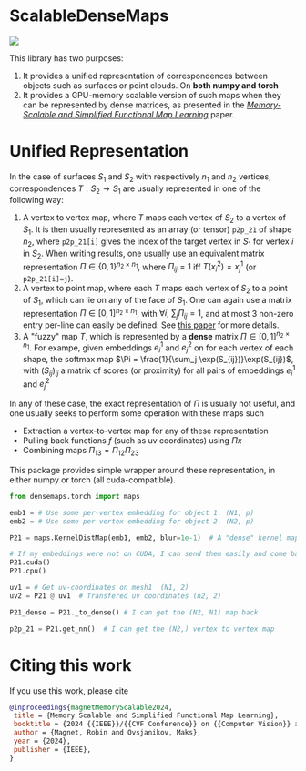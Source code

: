 # ScalableDenseMaps

[![](https://github.com/RobinMagnet/ScalableDenseMaps/actions/workflows/documentation.yml/badge.svg)](https://robinmagnet.github.io/ScalableDenseMaps/)


This library has two purposes:
 1. It provides a unified representation of correspondences between objects such as surfaces or point clouds. On **both numpy and torch**
 2. It provides a GPU-memory scalable version of such maps when they can be represented by dense matrices, as presented in the [*Memory-Scalable and Simplified Functional Map Learning*](https://arxiv.org/abs/2404.00330) paper.


# Unified Representation

In the case of surfaces $S_1$ and $S_2$ with respectively $n_1$ and $n_2$ vertices, correspondences $T:S_2\to S_1$ are usually represented in one of the following way:
 1. A vertex to vertex map, where $T$ maps each vertex of $S_2$ to a vertex of $S_1$. It is then usually represented as an array (or tensor) `p2p_21` of shape $n_2$, where `p2p_21[i]` gives the index of the target vertex in $S_1$ for vertex $i$ in $S_2$. When writing results, one usually use an equivalent matrix representation $\Pi\in\{0,1\}^{n_2\times n_1}$, where $\Pi_{ij}=1$ iff $T(x_i^2) = x_j^1$ (or `p2p_21[i]=j`).
2. A vertex to point map, where each $T$ maps each vertex of $S_2$ to a point of $S_1$, which can lie on any of the face of $S_1$. One can again use a matrix representation $\Pi\in[0,1]^{n_2\times n_1}$, with $\forall i,\ \sum_j \Pi_{ij} = 1$, and at most $3$ non-zero entry per-line can easily be defined. See [this paper](https://onlinelibrary.wiley.com/doi/full/10.1111/cgf.13254) for more details.
3. A "fuzzy" map $T$, which is represented by a **dense** matrix $\Pi \in[0,1]^{n_2\times n_1}$. For exampe, given embeddings $e_i^1$ and $e_j^2$ on for each vertex of each shape, the softmax map $\Pi = \frac{1}{\sum_j \exp(S_{ij})}\exp(S_{ij})$, with $(S_{ij})_{ij}$ a matrix of scores (or proximity) for all pairs of embeddings $e_i^1$ and $e_j^2$

In any of these case, the exact representation of $\Pi$ is usually not useful, and one usually seeks to perform some operation with these maps such
- Extraction a vertex-to-vertex map for any of these representation
- Pulling back functions $f$ (such as uv coordinates) using $\Pi x$
- Combining maps $\Pi_{13}=\Pi_{12} \Pi_{23}$


This package provides simple wrapper around these representation, in either numpy or torch (all cuda-compatible).

```python
from densemaps.torch import maps

emb1 = # Use some per-vertex embedding for object 1. (N1, p)
emb2 = # Use some per-vertex embedding for object 2. (N2, p)

P21 = maps.KernelDistMap(emb1, emb2, blur=1e-1)  # A "dense" kernel map, not used in memory

# If my embeddings were not on CUDA, I can send them easily and come back to cpu
P21.cuda()
P21.cpu()

uv1 = # Get uv-coordinates on mesh1  (N1, 2)
uv2 = P21 @ uv1  # Transfered uv coordinates (n2, 2)

P21_dense = P21._to_dense() # I can get the (N2, N1) map back

p2p_21 = P21.get_nn()  # I can get the (N2,) vertex to vertex map
```

 # Citing this work

 If you use this work, please cite

 ```bibtex
@inproceedings{magnetMemoryScalable2024,
  title = {Memory Scalable and Simplified Functional Map Learning},
  booktitle = {2024 {{IEEE}}/{{CVF Conference}} on {{Computer Vision}} and {{Pattern Recognition}} ({{CVPR}})},
  author = {Magnet, Robin and Ovsjanikov, Maks},
  year = {2024},
  publisher = {IEEE},
}
```
